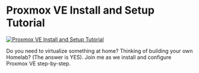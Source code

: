 # Proxmox VE Install and Setup Tutorial

[![Proxmox VE Install and Setup Tutorial](http://img.youtube.com/vi/7OVaWaqO2aU/0.jpg)](https://www.youtube.com/watch?v=7OVaWaqO2aU "Proxmox VE Install and Setup Tutorial")


Do you need to virtualize something at home?  Thinking of building your own Homelab? (The answer is YES).  Join me as we install and configure Proxmox VE step-by-step.

